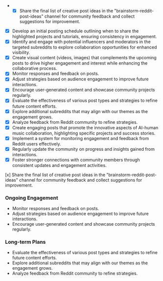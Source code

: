 - - [x] Share the final list of creative post ideas in the "brainstorm-reddit-post-ideas" channel for community feedback and collect suggestions for improvement.
- [x] Develop an initial posting schedule outlining when to share the highlighted projects and tutorials, ensuring consistency in engagement.
- [x] Identify and engage with potential influencers and moderators in the targeted subreddits to explore collaboration opportunities for enhanced visibility.
- [x] Create visual content (videos, images) that complements the upcoming posts to drive higher engagement and interest while enhancing the collaborative process.
- [x] Monitor responses and feedback on posts.
- [x] Adjust strategies based on audience engagement to improve future interactions.
- [x] Encourage user-generated content and showcase community projects regularly.
- [x] Evaluate the effectiveness of various post types and strategies to refine future content efforts.
- [x] Explore additional subreddits that may align with our themes as the engagement grows.
- [x] Analyze feedback from Reddit community to refine strategies.
- [x] Create engaging posts that promote the innovative aspects of AI-human music collaboration, highlighting specific projects and success stories.
- [x] Implement a system for monitoring engagement and feedback from Reddit users effectively.
- [x] Regularly update the community on progress and insights gained from interactions.
- [x] Foster stronger connections with community members through consistent updates and engagement activities.

[x] Share the final list of creative post ideas in the "brainstorm-reddit-post-ideas" channel for community feedback and collect suggestions for improvement.

### Ongoing Engagement
- Monitor responses and feedback on posts.
- Adjust strategies based on audience engagement to improve future interactions.
- Encourage user-generated content and showcase community projects regularly.

### Long-term Plans
- Evaluate the effectiveness of various post types and strategies to refine future content efforts.
- Explore additional subreddits that may align with our themes as the engagement grows.
- Analyze feedback from Reddit community to refine strategies.